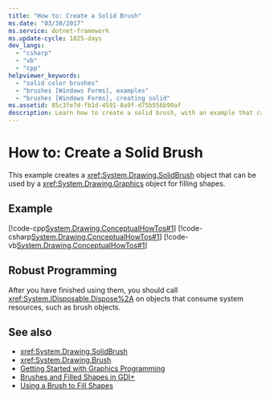 ```yaml
---
title: "How to: Create a Solid Brush"
ms.date: "03/30/2017"
ms.service: dotnet-framework
ms.update-cycle: 1825-days
dev_langs:
  - "csharp"
  - "vb"
  - "cpp"
helpviewer_keywords:
  - "solid color brushes"
  - "brushes [Windows Forms], examples"
  - "brushes [Windows Forms], creating solid"
ms.assetid: 85c3fe7d-fb1d-4591-8a9f-d75b556b90af
description: Learn how to create a solid brush, with an example that creates a SolidBrush object that can be used by a Graphics object for filling shapes.
---
```

# How to: Create a Solid Brush

This example creates a <xref:System.Drawing.SolidBrush> object that can be used by a <xref:System.Drawing.Graphics> object for filling shapes.

## Example

[!code-cpp[System.Drawing.ConceptualHowTos#1](~/samples/snippets/cpp/VS_Snippets_Winforms/System.Drawing.ConceptualHowTos/cpp/form1.cpp#1)]
[!code-csharp[System.Drawing.ConceptualHowTos#1](~/samples/snippets/csharp/VS_Snippets_Winforms/System.Drawing.ConceptualHowTos/CS/form1.cs#1)]
[!code-vb[System.Drawing.ConceptualHowTos#1](~/samples/snippets/visualbasic/VS_Snippets_Winforms/System.Drawing.ConceptualHowTos/VB/form1.vb#1)]

## Robust Programming

After you have finished using them, you should call <xref:System.IDisposable.Dispose%2A> on objects that consume system resources, such as brush objects.

## See also

- <xref:System.Drawing.SolidBrush>
- <xref:System.Drawing.Brush>
- [Getting Started with Graphics Programming](getting-started-with-graphics-programming.md)
- [Brushes and Filled Shapes in GDI+](brushes-and-filled-shapes-in-gdi.md)
- [Using a Brush to Fill Shapes](using-a-brush-to-fill-shapes.md)
